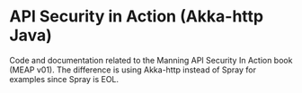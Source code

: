 # API Security in Action (Akka-http Java)
Code and documentation related to the Manning API Security In Action book (MEAP v01). The difference is using Akka-http instead of Spray for examples since Spray is EOL.
